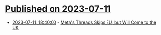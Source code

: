 # [Published on 2023-07-11](index.md)

* [2023-07-11, 18:40:00](https://soylentnews.org/article.pl?sid=23/07/11/0215231&from=rss) - [Meta's Threads Skips EU, but Will Come to the UK](https://soylentnews.org/article.pl?sid=23/07/11/0215231&from=rss)
